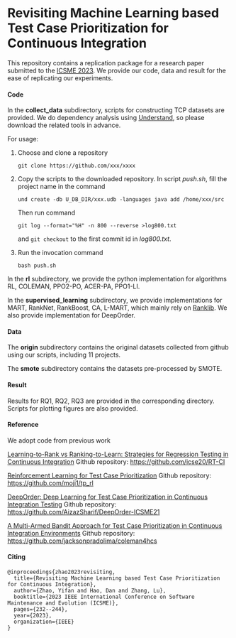 # Revisiting Machine Learning based Test Case Prioritization for Continuous Integration
This repository contains a replication package for a research paper submitted to the [ICSME 2023](https://conf.researchr.org/home/icsme-2023). We provide our code, data and result for the ease of replicating our experiments.

#### Code

In the **collect_data** subdirectory, scripts for constructing TCP datasets are provided. We do dependency analysis using [Understand]([SciTools](https://www.scitools.com/)), so please download the related tools in advance.

For usage:

1. Choose and clone a repository 

   ```
   git clone https://github.com/xxx/xxxx
   ```

2. Copy the scripts to the downloaded repository. In script *push.sh*, fill the project name in the command

   ```
   und create -db U_DB_DIR/xxx.udb -languages java add /home/xxx/src
   ```

    Then run command

   ```
   git log --format="%H" -n 800 --reverse >log800.txt
   ```

   and `git checkout` to the first commit id in *log800.txt*. 

1. Run the invocation command 

   ```
   bash push.sh
   ```

In the **rl** subdirectory, we provide the python implementation for algorithms RL, COLEMAN, PPO2-PO, ACER-PA, PPO1-LI. 

In the **supervised_learning** subdirectory, we provide implementations for MART, RankNet, RankBoost, CA, L-MART, which mainly rely on [Ranklib](https://sourceforge.net/p/lemur/wiki/RankLib/.). We also provide implementation for DeepOrder.

#### Data

The **origin** subdirectory contains the original datasets collected from github using our scripts, including 11 projects.

The **smote** subdirectory contains the datasets pre-processed by SMOTE.

#### Result

Results for RQ1, RQ2, RQ3 are provided in the corresponding directory. Scripts for plotting figures are also provided.

#### Reference

We adopt code from previous work

[Learning-to-Rank vs Ranking-to-Learn: Strategies for Regression Testing in Continuous Integration](https://dl.acm.org/doi/abs/10.1145/3377811.3380369) Github repository: https://github.com/icse20/RT-CI

[Reinforcement Learning for Test Case Prioritization](https://ieeexplore.ieee.org/abstract/document/9394799) Github repository: https://github.com/moji1/tp_rl 

[DeepOrder: Deep Learning for Test Case Prioritization in Continuous Integration Testing](https://ieeexplore.ieee.org/abstract/document/9609187) Github repository: https://github.com/AizazSharif/DeepOrder-ICSME21

[A Multi-Armed Bandit Approach for Test Case Prioritization in Continuous Integration Environments](https://ieeexplore.ieee.org/abstract/document/9086053) Github repository: https://github.com/jacksonpradolima/coleman4hcs

#### Citing

```
@inproceedings{zhao2023revisiting,
  title={Revisiting Machine Learning based Test Case Prioritization for Continuous Integration},
  author={Zhao, Yifan and Hao, Dan and Zhang, Lu},
  booktitle={2023 IEEE International Conference on Software Maintenance and Evolution (ICSME)},
  pages={232--244},
  year={2023},
  organization={IEEE}
}
```
